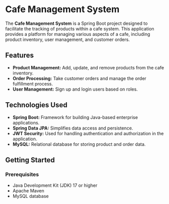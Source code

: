 # Cafe Management System

The **Cafe Management System** is a Spring Boot project designed to facilitate the tracking of products within a cafe system. This application provides a platform for managing various aspects of a cafe, including product inventory, user management, and customer orders.

## Features

- **Product Management:** Add, update, and remove products from the cafe inventory.
- **Order Processing:** Take customer orders and manage the order fulfillment process.
- **User Management:** Sign up and login users based on roles.

## Technologies Used

- **Spring Boot:** Framework for building Java-based enterprise applications.
- **Spring Data JPA:** Simplifies data access and persistence.
- **JWT Security:** Used for handling authentication and authorization in the application.
- **MySQL:** Relational database for storing product and order data.

## Getting Started

### Prerequisites

- Java Development Kit (JDK) 17  or higher
- Apache Maven
- MySQL database
